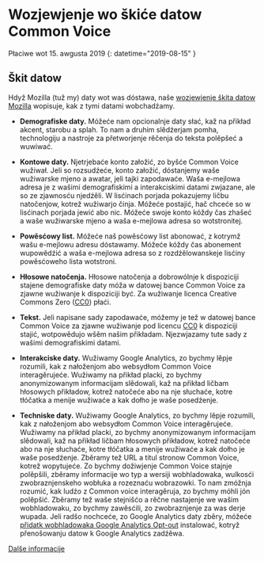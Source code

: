 # Wozjewjenje wo škiće datow Common Voice 

Płaciwe wot 15. awgusta 2019 {: datetime="2019-08-15" }

## Škit datow

Hdyž Mozilla (tuž my) daty wot was dóstawa, naše [wozjewjenje škita datow Mozilla](https://www.mozilla.org/privacy) wopisuje, kak z tymi datami wobchadźamy.

* **Demografiske daty.** Móžeće nam opcionalnje daty słać, kaž na přikład akcent, starobu a splah. To nam a druhim slědźerjam pomha, technologiju a nastroje za přetworjenje rěčenja do teksta polěpšeć a wuwiwać.

* **Kontowe daty.** Njetrjebaće konto załožić, zo byšće Common Voice wužiwał. Jeli so rozsudźeće, konto załožić, dóstanjemy waše wužiwarske mjeno a awatar, jeli tajki zapodawaće. Waša e-mejlowa adresa je z wašimi demografiskimi a interakciskimi datami zwjazane, ale so ze zjawnosću njedźěli. W lisćinach porjada pokazujemy ličbu natočenjow, kotrež wužiwarjo činja. Móžeće postajić, hač chceće so w lisćinach porjada jewić abo nic. Móžeće swoje konto kóždy čas zhašeć a waše wužiwarske mjeno a waša e-mejlowa adresa so wotstronitej.

* **Powěsćowy list.** Móžeće naš powěsćowy list abonować, z kotrymž wašu e-mejlowu adresu dóstawamy. Móžeće kóždy čas abonement wupowědźić a waša e-mejlowa adresa so z rozdźělowanskeje lisćiny powěsćoweho lista wotstroni.

* **Hłosowe natočenja.** Hłosowe natočenja a dobrowólnje k dispoziciji stajene demografiske daty móža w datowej bance Common Voice za zjawne wužiwanje k dispoziciji być. Za wužiwanje licenca Creative Commons Zero ([CC0](https://creativecommons.org/publicdomain/zero/1.0/)) płaći.

* **Tekst.** Jeli napisane sady zapodawaće, móžemy je tež w datowej bance Common Voice za zjawne wužiwanje pod licencu [CC0](https://creativecommons.org/publicdomain/zero/1.0/) k dispoziciji stajić, wotpowědujo wšěm našim přikładam. Njezwjazamy tute sady z wašimi demografiskimi datami.

* **Interakciske daty.** Wužiwamy Google Analytics, zo bychmy lěpje rozumili, kak z nałoženjom abo websydłom Common Voice interagěrujeće. Wužiwamy na přikład placki, zo bychmy anonymizowanym informacijam slědowali, kaž na přikład ličbam hłosowych přikładow, kotrež natočeće abo na nje słuchaće, kotre tłóčatka a menije wužiwaće a kak dołho je waše posedźenje.

* **Techniske daty.** Wužiwamy Google Analytics, zo bychmy lěpje rozumili, kak z nałoženjom abo websydłom Common Voice interagěrujeće. Wužiwamy na přikład placki, zo bychmy anonymizowanym informacijam slědowali, kaž na přikład ličbam hłosowych přikładow, kotrež natočeće abo na nje słuchaće, kotre tłóčatka a menije wužiwaće a kak dołho je waše posedźenje. Zběramy tež URL a titul stronow Common Voice, kotrež wopytujeće. Zo bychmy dožiwjenje Common Voice stajnje polěpšili, zběramy informacije wo typ a wersiji wobhladowaka, wulkosći zwobraznjenskeho wobłuka a rozeznaću wobrazowki. To nam zmóžnja rozumić, kak ludźo z Common voice interagěruja, zo bychmy móhli jón polěpšić. Zběramy tež waše stejnišćo a rěčne nastajenje we wašim wobhladowaku, zo bychmy zawěsćili, zo zwobraznjenje za was derje wupada. Jeli radšo nochceće, zo Google Analytics daty zběry, móžeće [přidatk wobhladowaka Google Analytics Opt-out](https://tools.google.com/dlpage/gaoptout) instalować, kotryž přenošowanju datow k Google Analytics zadźěwa. 

[Dalše informacije](https://github.com/mozilla/voice-web/blob/master/docs/data_dictionary.md)

